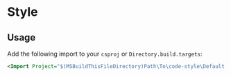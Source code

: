 # Style

## Usage

Add the following import to your `csproj` or `Directory.build.targets`:

```xml
<Import Project="$(MSBuildThisFileDirectory)Path\To\code-style\Default.targets" />
```
